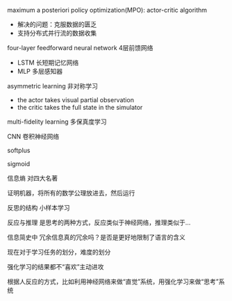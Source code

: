 maximum a posteriori policy optimization(MPO): actor-critic algorithm

- 解决的问题：克服数据的匮乏
- 支持分布式并行流的数据收集

four-layer feedforward neural network 4层前馈网络

- LSTM 长短期记忆网络
- MLP 多层感知器

asymmetric learning 非对称学习

- the actor takes visual partial observation
- the critic takes the full state in the simulator

multi-fidelity learning 多保真度学习

CNN 卷积神经网络

softplus

sigmoid

信息熵 对四大名著

证明机器，将所有的数学公理放进去，然后运行

反思的结构 小样本学习

反应与推理 是思考的两种方式，反应类似于神经网络，推理类似于...

信息简史中 冗余信息真的冗余吗？是否是更好地限制了语言的含义

现在对于学习任务的划分，难度的划分

强化学习的结果都不“喜欢”主动进攻

根据人反应的方式，比如利用神经网络来做“直觉”系统，用强化学习来做“思考”系统